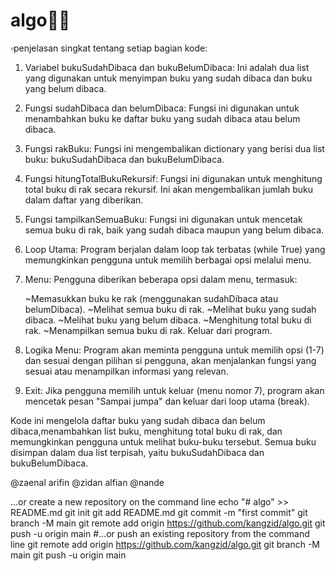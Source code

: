 # algo🤷‍♂️
 ▫️penjelasan singkat tentang setiap bagian kode:

1. Variabel bukuSudahDibaca dan bukuBelumDibaca: Ini adalah dua list yang digunakan untuk menyimpan buku yang sudah dibaca dan buku yang belum dibaca.

2. Fungsi sudahDibaca dan belumDibaca: Fungsi ini digunakan untuk menambahkan buku ke daftar buku yang sudah dibaca atau belum dibaca.

3. Fungsi rakBuku: Fungsi ini mengembalikan dictionary yang berisi dua list buku: bukuSudahDibaca dan bukuBelumDibaca.

4. Fungsi hitungTotalBukuRekursif: Fungsi ini digunakan untuk menghitung total buku di rak secara rekursif. Ini akan mengembalikan jumlah buku dalam daftar yang diberikan.

5. Fungsi tampilkanSemuaBuku: Fungsi ini digunakan untuk mencetak semua buku di rak, baik yang sudah dibaca maupun yang belum dibaca.

6. Loop Utama: Program berjalan dalam loop tak terbatas (while True) yang memungkinkan pengguna untuk memilih berbagai opsi melalui menu.

7. Menu: Pengguna diberikan beberapa opsi dalam menu, termasuk:

   ~Memasukkan buku ke rak (menggunakan sudahDibaca atau belumDibaca).
   ~Melihat semua buku di rak.
   ~Melihat buku yang sudah dibaca.
   ~Melihat buku yang belum dibaca.
   ~Menghitung total buku di rak.
   ~Menampilkan semua buku di rak.
Keluar dari program.
8. Logika Menu: Program akan meminta pengguna untuk memilih opsi (1-7) dan sesuai dengan pilihan si pengguna, akan menjalankan fungsi yang sesuai atau menampilkan informasi yang relevan.

9. Exit: Jika pengguna memilih untuk keluar (menu nomor 7), program akan mencetak pesan "Sampai jumpa" dan keluar dari loop utama (break).

Kode ini mengelola daftar buku yang sudah dibaca dan belum dibaca,menambahkan list buku, menghitung total buku di rak, dan memungkinkan pengguna untuk melihat buku-buku tersebut. Semua buku disimpan dalam dua list terpisah, yaitu bukuSudahDibaca dan bukuBelumDibaca.



@zaenal arifin
@zidan alfian
@nande




…or create a new repository on the command line
echo "# algo" >> README.md
git init
git add README.md
git commit -m "first commit"
git branch -M main
git remote add origin https://github.com/kangzid/algo.git
git push -u origin main
#…or push an existing repository from the command line
git remote add origin https://github.com/kangzid/algo.git
git branch -M main
git push -u origin main
